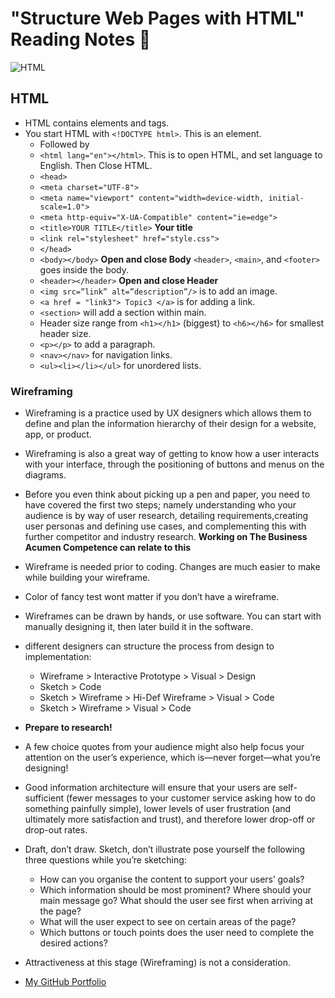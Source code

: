 # "Structure Web Pages with HTML" Reading Notes 📖

![HTML](https://user-images.githubusercontent.com/103771906/182516066-71e9e683-cc17-4bb5-b05f-119fd1b13e97.jpeg)

## HTML

- HTML contains elements and tags.
- You start HTML with `<!DOCTYPE html>`. This is an element.
  - Followed by
  - `<html lang="en"></html>`. This is to open HTML, and set language to English. Then Close HTML.
  - `<head>`
  - `<meta charset="UTF-8">`
  - `<meta name="viewport" content="width=device-width, initial-scale=1.0">`
  - `<meta http-equiv="X-UA-Compatible" content="ie=edge">`
  - `<title>YOUR TITLE</title>` **Your title**
  - `<link rel="stylesheet" href="style.css">`
  - `</head>`
  - `<body></body>` **Open and close Body** `<header>`, `<main>`, and `<footer>` goes inside the body.
  - `<header></header>` **Open and close Header**
  - `<img src=”link” alt=”description”/>` is to add an image.
  - `<a href = "link3"> Topic3 </a>` is for adding a link.
  - `<section>` will add a section within main.
  - Header size range from `<h1></h1>` (biggest) to `<h6></h6>` for smallest header size.
  - `<p></p>` to add a paragraph.
  - `<nav></nav>` for navigation links.
  - `<ul><li></li></ul>` for unordered lists.

### Wireframing

- Wireframing is a practice used by UX designers which allows them to define and plan the information hierarchy of their design for a website, app, or product.
- Wireframing is also a great way of getting to know how a user interacts with your interface, through the positioning of buttons and menus on the diagrams.
- Before you even think about picking up a pen and paper, you need to have covered the first two steps; namely understanding who your audience is by way of user research, detailing requirements,creating user personas and defining use cases, and complementing this with further competitor and industry research. **Working on The Business Acumen Competence can relate to this**

- Wireframe is needed prior to coding. Changes are much easier to make while building your wireframe.
- Color of fancy test wont matter if you don’t have a wireframe.
- Wireframes can be drawn by hands, or use software. You can start with manually designing it, then later build it in the software.
- different designers can structure the process from design to implementation:
  - Wireframe > Interactive Prototype > Visual > Design
  - Sketch > Code
  - Sketch > Wireframe > Hi-Def Wireframe > Visual > Code
  - Sketch > Wireframe > Visual > Code
- **Prepare to research!**
- A few choice quotes from your audience might also help focus your attention on the user’s experience, which is—never forget—what you’re designing!
- Good information architecture will ensure that your users are self-sufficient (fewer messages to your customer service asking how to do something painfully simple), lower levels of user frustration (and ultimately more satisfaction and trust), and therefore lower drop-off or drop-out rates.
- Draft, don’t draw. Sketch, don’t illustrate pose yourself the following three questions while you’re sketching:
  - How can you organise the content to support your users’ goals?
  - Which information should be most prominent? Where should your main message go? What should the user see first when arriving at the page?
  - What will the user expect to see on certain areas of the page?
  - Which buttons or touch points does the user need to complete the desired actions?
- Attractiveness at this stage (Wireframing) is not a consideration.
- [My GitHub Portfolio](https://github.com/MaximoVincente/)
